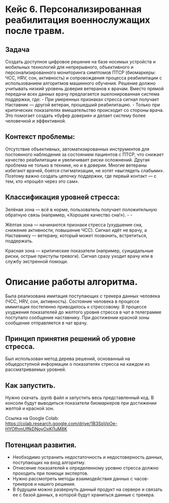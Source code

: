 # Кейс 6. Персонализированная реабилитация военнослужащих после травм. 
## Задача
Создать доступное цифровое решение на базе носимых устройств и мобильных 
технологий для непрерывного, объективного и персонализированного мониторинга 
симптомов ПТСР (биомаркеры: ЧСС, HRV, сон, активность) и сопровождения процесса 
реабилитации с использованием алгоритмов машинного обучения. 
Решение должно учитывать низкий уровень доверия ветеранов к врачам. Вместо прямой 
передачи всех данных врачу предлагается эшелонированная система поддержки, где: - 
При умеренных признаках стресса сигнал получает Наставник — другой ветеран, 
прошедший реабилитацию. - 
Только при критических показателях вмешательство происходит со стороны врача. 
Это помогает создать «буфер доверия» и делает систему более человечной и эффективной.

## Контекст проблемы: 
Отсутствие объективных, автоматизированных инструментов для постоянного наблюдения 
за состоянием пациентов с ПТСР, что снижает качество реабилитации и увеличивает 
риски осложнений. Другая проблема не только в технике, но и в доверии. Многие 
ветераны избегают врачей, боятся стигматизации, не хотят «выглядеть слабыми». Поэтому 
важно создать цепочку поддержки, где первый контакт — с тем, кто «прошёл через это 
сам».

## Классификация уровней стресса:
Зелёная зона — всё в норме, пользователь получает положительную 
обратную связь (например, «Хорошее качество сна!»). - - 

Жёлтая зона — начинаются признаки стресса (ухудшение сна, снижение 
активности, повышение ЧСС). Сигнал идёт не врачу, а Наставнику — 
ветерану, который может позвонить, встретиться, поддержать. 

Красная зона — критические показатели (например, суицидальные риски, 
острые приступы тревоги). Сигнал сразу уходит врачу или в службу 
экстренной помощи.

# Описание работы алгоритма.
Была реализована имитация поступающих с трекера данных человека (ЧСС, HRV, сон, активность). Состояние человека в процессе иммитация постепенно приводилось к стрессовому. В процессе ухуджения показателей до желтого уровня стресса в чат в телеграмме поступало сообщение наставнику. При достижении красной зоны сообщение отправляется в чат врачу.

## Принцип принятия решений об уровне стресса.
Был использован метод дерева решений, основанный на общедоступной информации о показателях стресса на каждом из рассматриваемых уровней.

## Как запустить.
Нужно скачать .ipynb файл и запустить весь представленный код. В консоли будут выводиться показатели биомаркеров при достижении желтой и красной зон.

Ссылка на Google Colab: https://colab.research.google.com/drive/1B3SpVpOe-HYOfhmUffkDNoyOxKl1uM8K

## Потенциал развития.
- Необходимо устранить недостаточность и недостоверность данных, поступающих на вход алгоритму.
- Отнесение показателей к определенному уровню стресса должно проходить при помощи экспертов.
- Нужно рассмотреть методы взаимодействия данных с часов-трекеров и нашего решения.
- В будущем можно развернуть данный продукт на сервере и связать ее с базой данных, в которой будут храниться данные с трекера.  
